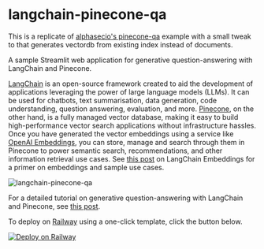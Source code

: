 # langchain-pinecone-qa

This is a replicate of [alphasecio's pinecone-qa](https://github.com/alphasecio/langchain-examples/tree/main/pinecone-qa) example with a small tweak to that generates vectordb from existing index instead of documents.

A sample Streamlit web application for generative question-answering with LangChain and Pinecone.

[LangChain](https://langchain.readthedocs.io/en/latest) is an open-source framework created to aid the development of applications leveraging the power of large language models (LLMs). It can be used for chatbots, text summarisation, data generation, code understanding, question answering, evaluation, and more. [Pinecone](https://www.pinecone.io/), on the other hand, is a fully managed vector database, making it easy to build high-performance vector search applications without infrastructure hassles. Once you have generated the vector embeddings using a service like [OpenAI Embeddings](https://platform.openai.com/docs/guides/embeddings), you can store, manage and search through them in Pinecone to power semantic search, recommendations, and other information retrieval use cases. See [this post](https://alphasec.io/langchain-decoded-part-2-embeddings/) on LangChain Embeddings for a primer on embeddings and sample use cases.

<img src="./../images/langchain-pinecone-qa.png" alt="langchain-pinecone-qa"/>

For a detailed tutorial on generative question-answering with LangChain and Pinecone, see [this post](https://alphasec.io/generative-question-answering-with-langchain-and-pinecone).

To deploy on [Railway](https://railway.app/?referralCode=alphasec) using a one-click template, click the button below.

[![Deploy on Railway](https://railway.app/button.svg)](https://railway.app/new/template/Rg70kF?referralCode=alphasec)

